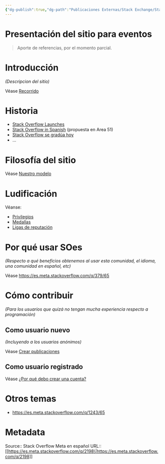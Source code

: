```yaml
---
{"dg-publish":true,"dg-path":"Publicaciones Externas/Stack Exchange/Stack Overflow en español/Stack Overflow en español Meta/es.meta.stackoverflow.com-2198.md","permalink":"/publicaciones-externas/stack-exchange/stack-overflow-en-espanol/stack-overflow-en-espanol-meta/es-meta-stackoverflow-com-2198/","title":"Presentación del sitio para eventos","hide":true,"noteIcon":"\"0\"","created":"2024-04-03T12:49:10.729-06:00","updated":"2024-04-05T16:44:01.354-06:00"}
---
```


# Presentación del sitio para eventos

> Aporte de referencias, por el momento parcial.

# Introducción

*(Descripcion del sitio)*

Véase [Recorrido][1]

# Historia

- [Stack Overflow Launches][2]
- [Stack Overflow in Spanish][3] (propuesta en Area 51)
- [Stack Overflow se gradúa hoy][4]
- ...

# Filosofía del sitio
Véase [Nuestro modelo][5]
# Ludificación

Véanse:
 
- [Privilegios][6]
- [Medallas][6]
- [Ligas de reputación][7]

# Por qué usar SOes 

*(Respecto a qué beneficios obtenemos al usar esta comunidad, el idioma, una comunidad en español, etc)*

Véase https://es.meta.stackoverflow.com/q/379/65

# Cómo contribuir 

*(Para los usuarios que quizá no tengan mucha experiencia respecto a programación)*

## Como usuario nuevo
*(Incluyendo a los usuarios anónimos)*

Véase [Crear publicaciones][8]

## Como usuario registrado

Véase [¿Por qué debo crear una cuenta?][9]

# Otros temas

- https://es.meta.stackoverflow.com/q/1243/65

  [1]: https://es.stackoverflow.com/tour
  [2]: https://www.joelonsoftware.com/2008/09/15/stack-overflow-launches/
  [3]: https://area51.stackexchange.com/proposals/42810/stack-overflow-in-spanish
  [4]: https://stackoverflow.blog/2017/05/17/stack-overflow-en-espanol-se-gradua-hoy/
  [5]: https://es.stackoverflow.com/help/stackexchange
  [6]: http://es.stackoverflow.com/help/privileges
  [7]: https://stackexchange.com/leagues/381/week/es-stackoverflow
  [8]: https://es.stackoverflow.com/help/privileges/create-posts
  [9]: https://es.stackoverflow.com/help/why-register

# Metadata
Source:: Stack Overflow Meta en español
URL:: [[https://es.meta.stackoverflow.com/q/2198\|https://es.meta.stackoverflow.com/q/2198]]

